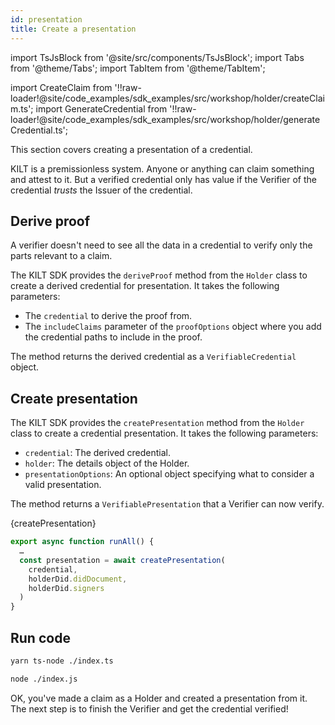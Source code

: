 ```yaml
---
id: presentation
title: Create a presentation
---
```


import TsJsBlock from '@site/src/components/TsJsBlock';
import Tabs from '@theme/Tabs';
import TabItem from '@theme/TabItem';

import CreateClaim from '!!raw-loader!@site/code_examples/sdk_examples/src/workshop/holder/createClaim.ts';
import GenerateCredential from '!!raw-loader!@site/code_examples/sdk_examples/src/workshop/holder/generateCredential.ts';
<!-- Explain that info mmight come from holder or come from other sources, but code shows create a presentation -->

This section covers creating a presentation of a credential.

KILT is a premissionless system.
Anyone or anything can claim something and attest to it.
But a verified credential only has value if the <span className="label-role verifier">Verifier</span> of the credential _trusts_ the <span className="label-role issuer">Issuer</span> of the credential.

## Derive proof

A verifier doesn't need to see all the data in a credential to verify only the parts relevant to a claim.

The KILT SDK provides the `deriveProof` method from the `Holder` class to create a derived credential for presentation. It takes the following parameters:

- The `credential` to derive the proof from.
- The `includeClaims` parameter of the `proofOptions` object where you add the credential paths to include in the proof.

The method returns the derived credential as a `VerifiableCredential` object.

## Create presentation


The KILT SDK provides the `createPresentation` method from the `Holder` class to create a credential presentation. It takes the following parameters:

- `credential`: The derived credential.
- `holder`: The details object of the Holder.
- `presentationOptions`: An optional object specifying what to consider a valid presentation.

The method returns a `VerifiablePresentation` that a Verifier can now verify.

<TsJsBlock>
  {createPresentation}
</TsJsBlock>

<TsJsBlock>

```typescript
export async function runAll() {
  …
  const presentation = await createPresentation(
    credential,
    holderDid.didDocument,
    holderDid.signers
  )
}
```

</TsJsBlock>

## Run code

<Tabs groupId="ts-js-choice">
  <TabItem value='ts' label='Typescript' default>

  ```bash
  yarn ts-node ./index.ts
  ```

  </TabItem>
  <TabItem value='js' label='Javascript' default>

  ```bash
  node ./index.js
  ```

  </TabItem>
</Tabs>

OK, you've made a claim as a <span className="label-role holder">Holder</span> and created a presentation from it.
The next step is to finish the <span className="label-role verifier">Verifier</span> and get the credential verified!
